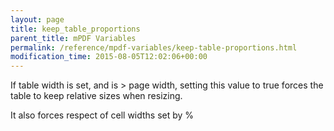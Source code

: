 ```yaml
---
layout: page
title: keep_table_proportions
parent_title: mPDF Variables
permalink: /reference/mpdf-variables/keep-table-proportions.html
modification_time: 2015-08-05T12:02:06+00:00
---
```


If table width is set, and is &gt; page width, setting this value to true forces the table to keep relative sizes when resizing.

It also forces respect of cell widths set by %

